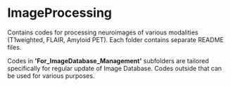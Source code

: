 # ImageProcessing

Contains codes for processing neuroimages of various modalities (T1weighted, FLAIR, Amyloid PET).
Each folder contains separate README files.

Codes in <b>'For_ImageDatabase_Management'</b> subfolders are tailored specifically for regular update of Image Database.
Codes outside that can be used for various purposes.
